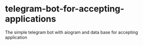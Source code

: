 # telegram-bot-for-accepting-applications
The simple telegram bot with aiogram and data base for accepting application 
